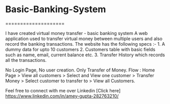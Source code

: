 # Basic-Banking-System
====================

I have created virtual money transfer - basic banking system A web
application used to transfer virtual money between multiple users and
also record the banking transactions. The website has the following
specs :- 1. A dummy data for upto 10 customers 2. Customers table with
basic fields such as name, email, current balance etc. 3. Transfer
History which records all the transactions.

No Login Page, No user creation. Only Transfer of Money. Flow : Home
Page \> View all customers \> Select and View one customer \> Transfer
Money \> Select customer to transfer to \> View all Customers.

Feel free to connect with me over Linkedin [Click
here]  https://www.linkedin.com/in/amey-gupta-282763210/

